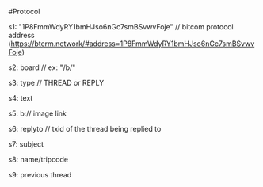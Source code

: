 #Protocol

s1: "1P8FmmWdyRY1bmHJso6nGc7smBSvwvFoje" // bitcom protocol address (https://bterm.network/#address=1P8FmmWdyRY1bmHJso6nGc7smBSvwvFoje)

s2: board // ex: "/b/"

s3: type // THREAD or REPLY

s4: text

s5: b:// image link

s6: replyto // txid of the thread being replied to

s7: subject

s8: name/tripcode

s9: previous thread
